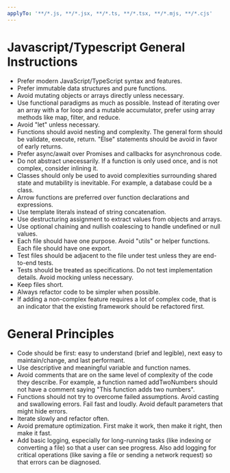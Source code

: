 ```yaml
---
applyTo: '**/*.js, **/*.jsx, **/*.ts, **/*.tsx, **/*.mjs, **/*.cjs'
---
```

# Javascript/Typescript General Instructions
- Prefer modern JavaScript/TypeScript syntax and features.
- Prefer immutable data structures and pure functions.
- Avoid mutating objects or arrays directly unless necessary.
- Use functional paradigms as much as possible. Instead of iterating over an array with a for loop and a mutable accumulator, prefer using array methods like map, filter, and reduce.
- Avoid "let" unless necessary.
- Functions should avoid nesting and complexity. The general form should be validate, execute, return. "Else" statements should be avoid in favor of early returns.
- Prefer async/await over Promises and callbacks for asynchronous code.
- Do not abstract unecessarily. If a function is only used once, and is not complex, consider inlining it.
- Classes should only be used to avoid complexities surrounding shared state and mutability is inevitable. For example, a database could be a class.
- Arrow functions are preferred over function declarations and expressions.
- Use template literals instead of string concatenation.
- Use destructuring assignment to extract values from objects and arrays.
- Use optional chaining and nullish coalescing to handle undefined or null values.
- Each file should have one purpose. Avoid "utils" or helper functions. Each file should have one export.
- Test files should be adjacent to the file under test unless they are end-to-end tests.
- Tests should be treated as specifications. Do not test implementation details. Avoid mocking unless necessary.
- Keep files short.
- Always refactor code to be simpler when possible.
- If adding a non-complex feature requires a lot of complex code, that is an indicator that the existing framework should be refactored first.

# General Principles
- Code should be first: easy to understand (brief and legible), next easy to maintain/change, and last performant.
- Use descriptive and meaningful variable and function names.
- Avoid comments that are on the same level of complexity of the code they describe. For example, a function named addTwoNumbers should not have a comment saying "This function adds two numbers".
- Functions should not try to overcome failed assumptions. Avoid casting and swallowing errors. Fail fast and loudly. Avoid default parameters that might hide errors.
- Iterate slowly and refactor often.
- Avoid premature optimization. First make it work, then make it right, then make it fast.
- Add basic logging, especially for long-running tasks (like indexing or converting a file) so that a user can see progress. Also add logging for critical operations (like saving a file or sending a network request) so that errors can be diagnosed.
